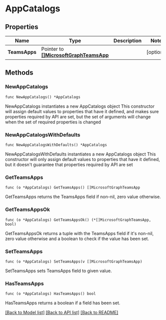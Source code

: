# AppCatalogs

## Properties

Name | Type | Description | Notes
------------ | ------------- | ------------- | -------------
**TeamsApps** | Pointer to [**[]MicrosoftGraphTeamsApp**](MicrosoftGraphTeamsApp.md) |  | [optional] 

## Methods

### NewAppCatalogs

`func NewAppCatalogs() *AppCatalogs`

NewAppCatalogs instantiates a new AppCatalogs object
This constructor will assign default values to properties that have it defined,
and makes sure properties required by API are set, but the set of arguments
will change when the set of required properties is changed

### NewAppCatalogsWithDefaults

`func NewAppCatalogsWithDefaults() *AppCatalogs`

NewAppCatalogsWithDefaults instantiates a new AppCatalogs object
This constructor will only assign default values to properties that have it defined,
but it doesn't guarantee that properties required by API are set

### GetTeamsApps

`func (o *AppCatalogs) GetTeamsApps() []MicrosoftGraphTeamsApp`

GetTeamsApps returns the TeamsApps field if non-nil, zero value otherwise.

### GetTeamsAppsOk

`func (o *AppCatalogs) GetTeamsAppsOk() (*[]MicrosoftGraphTeamsApp, bool)`

GetTeamsAppsOk returns a tuple with the TeamsApps field if it's non-nil, zero value otherwise
and a boolean to check if the value has been set.

### SetTeamsApps

`func (o *AppCatalogs) SetTeamsApps(v []MicrosoftGraphTeamsApp)`

SetTeamsApps sets TeamsApps field to given value.

### HasTeamsApps

`func (o *AppCatalogs) HasTeamsApps() bool`

HasTeamsApps returns a boolean if a field has been set.


[[Back to Model list]](../README.md#documentation-for-models) [[Back to API list]](../README.md#documentation-for-api-endpoints) [[Back to README]](../README.md)


